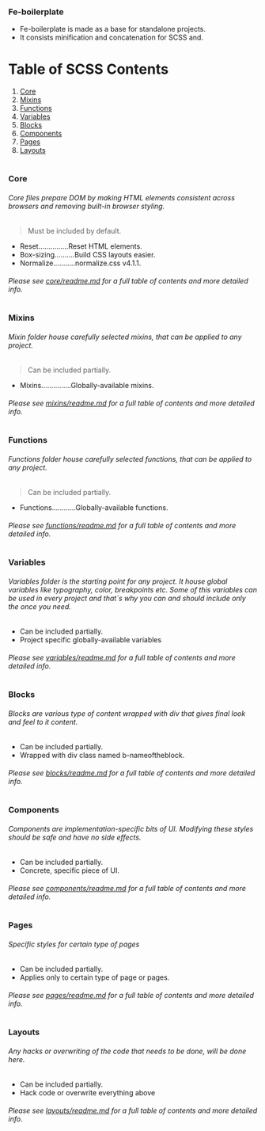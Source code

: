 ### Fe-boilerplate

- Fe-boilerplate is made as a base for standalone projects.
- It consists minification and concatenation for SCSS and.



# Table of SCSS Contents

01. [Core](#core)
02. [Mixins](#mixins)
03. [Functions](#functions)
04. [Variables](#variables)
05. [Blocks](#blocks)
06. [Components](#components)
07. [Pages](#pages)
08. [Layouts](#layouts)

# <a name="core"></a>
### Core
###### *Core files prepare DOM by making HTML elements consistent across browsers and removing built-in browser styling.*

> Must be included by default.
* Reset...............Reset HTML elements.
* Box-sizing..........Build CSS layouts easier.
* Normalize...........normalize.css v4.1.1.

###### Please see [core/readme.md](core) for a full table of contents and more detailed info.



# <a name="mixins"></a>
### Mixins
###### *Mixin folder house carefully selected mixins, that can be applied to any project.*

> Can be included partially.
* Mixins...............Globally-available mixins.

###### Please see [mixins/readme.md](mixins) for a full table of contents and more detailed info.



# <a name="functions"></a>
### Functions
###### *Functions folder house carefully selected functions, that can be applied to any project.*

> Can be included partially.
* Functions............Globally-available functions.

###### Please see [functions/readme.md](functions) for a full table of contents and more detailed info.



# <a name="variables"></a>
### Variables
######  *Variables folder is the starting point for any project. It house global variables like typography, color, breakpoints etc. Some of this variables can be used in every project and that`s why you can and should include only the once you need.*

>
* Can be included partially.
* Project specific globally-available variables

###### Please see [variables/readme.md](variables)  for a full table of contents and more detailed info.



# <a name="blocks"></a>
### Blocks
######  *Blocks are various type of content wrapped with div that gives final look and feel to it content.*

>
* Can be included partially.
* Wrapped with div class named b-nameoftheblock.

###### Please see [blocks/readme.md](blocks) for a full table of contents and more detailed info.



# <a name="components"></a>
### Components
######  *Components are implementation-specific bits of UI. Modifying these styles should be safe and have no side effects.*

>
* Can be included partially.
* Concrete, specific piece of UI.

###### Please see [components/readme.md](components) for a full table of contents and more detailed info.



# <a name="pages"></a>
### Pages
######  *Specific styles for certain type of pages*

>
* Can be included partially.
* Applies only to certain type of page or pages.

###### Please see [pages/readme.md](pages) for a full table of contents and more detailed info.



# <a name="layouts"></a>
### Layouts
######  *Any hacks or overwriting of the code that needs to be done, will be done here.*

>
* Can be included partially.
* Hack code or overwrite everything above

###### Please see [layouts/readme.md](layouts) for a full table of contents and more detailed info.
